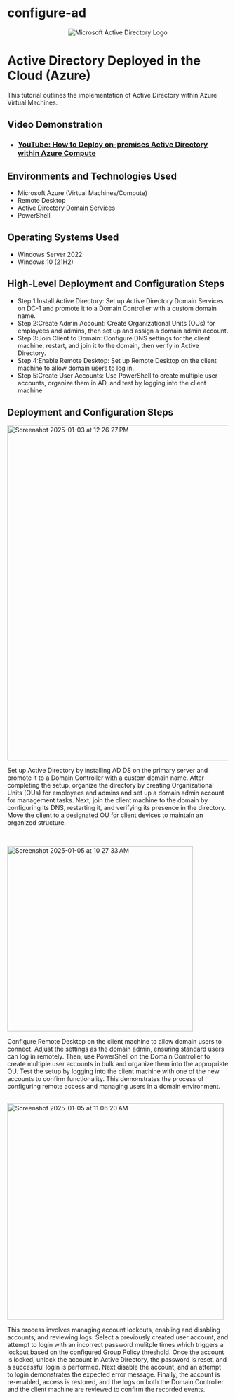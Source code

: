 # configure-ad

<p align="center">
<img src="https://i.imgur.com/pU5A58S.png" alt="Microsoft Active Directory Logo"/>
</p>

<h1>Active Directory Deployed in the Cloud (Azure)</h1>
This tutorial outlines the implementation of Active Directory within Azure Virtual Machines.<br />


<h2>Video Demonstration</h2>

- ### [YouTube: How to Deploy on-premises Active Directory within Azure Compute](https://www.youtube.com)

<h2>Environments and Technologies Used</h2>

- Microsoft Azure (Virtual Machines/Compute)
- Remote Desktop
- Active Directory Domain Services
- PowerShell

<h2>Operating Systems Used </h2>

- Windows Server 2022
- Windows 10 (21H2)

<h2>High-Level Deployment and Configuration Steps</h2>

- Step 1:Install Active Directory: Set up Active Directory Domain Services on DC-1 and promote it to a Domain Controller with a custom domain name.
- Step 2:Create Admin Account: Create Organizational Units (OUs) for employees and admins, then set up and assign a domain admin account.
- Step 3:Join Client to Domain: Configure DNS settings for the client machine, restart, and join it to the domain, then verify in Active Directory.
- Step 4:Enable Remote Desktop: Set up Remote Desktop on the client machine to allow domain users to log in.
- Step 5:Create User Accounts: Use PowerShell to create multiple user accounts, organize them in AD, and test by logging into the client machine

<h2>Deployment and Configuration Steps</h2>

<p>
<img width="764" alt="Screenshot 2025-01-03 at 12 26 27 PM" src="https://github.com/user-attachments/assets/2210206b-9dd1-48e8-a345-93cf9f957051" />

</p>
<p>
Set up Active Directory by installing AD DS on the primary server and promote it to a Domain Controller with a custom domain name. After completing the setup, organize the directory by creating Organizational Units (OUs) for employees and admins and set up a domain admin account for management tasks. Next, join the client machine to the domain by configuring its DNS, restarting it, and verifying its presence in the directory. Move the client to a designated OU for client devices to maintain an organized structure.
</p>
<br />

<p>
<img width="423" alt="Screenshot 2025-01-05 at 10 27 33 AM" src="https://github.com/user-attachments/assets/d963e426-ae74-4175-9f35-2e1a61105f27" />

</p>
<p>
Configure Remote Desktop on the client machine to allow domain users to connect. Adjust the settings as the domain admin, ensuring standard users can log in remotely. Then, use PowerShell on the Domain Controller to create multiple user accounts in bulk and organize them into the appropriate OU. Test the setup by logging into the client machine with one of the new accounts to confirm functionality. This demonstrates the process of configuring remote access and managing users in a domain environment.
</p>
<br />
<img width="493" alt="Screenshot 2025-01-05 at 11 06 20 AM" src="https://github.com/user-attachments/assets/7bd34e30-4c86-40bc-a9de-6ee5f30c7a1e" />

<p>

</p>
<p>
This process involves managing account lockouts, enabling and disabling accounts, and reviewing logs. Select a previously created user account, and attempt to login with an incorrect password mulitple times which triggers a lockout based on the configured Group Policy threshold. Once the account is locked, unlock the account in Active Directory, the password is reset, and a successful login is performed. Next disable the account, and an attempt to login demonstrates the expected error message. Finally, the account is re-enabled, access is restored, and the logs on both the Domain Controller and the client machine are reviewed to confirm the recorded events.
</p>
<br />
